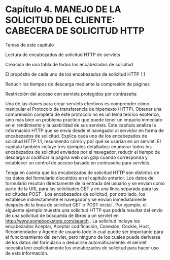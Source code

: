 # Capítulo 4. MANEJO DE LA SOLICITUD DEL CLIENTE: CABECERA DE SOLICITUD HTTP
Temas de este capítulo

Lectura de encabezados de solicitud HTTP de servlets

Creación de una tabla de todos los encabezados de solicitud

El propósito de cada uno de los encabezados de solicitud HTTP 1.1

Reducir los tiempos de descarga mediante la compresión de páginas

Restricción del acceso con servlets protegidos por contraseña

Una de las claves para crear servlets efectivos es comprender cómo manipular el Protocolo de transferencia de hipertexto (HTTP). Obtener una comprensión completa de este protocolo no es un tema teórico esotérico, sino más bien un problema práctico que puede tener un impacto inmediato en el rendimiento y la usabilidad de sus servlets. Este capítulo analiza la información HTTP que se envía desde el navegador al servidor en forma de encabezados de solicitud. Explica cada uno de los encabezados de solicitud HTTP 1.1, resumiendo cómo y por qué se usarían en un servlet. El capítulo también incluye tres ejemplos detallados: enumerar todos los encabezados de solicitud enviados por el navegador, reducir el tiempo de descarga al codificar la página web con gzip cuando corresponda y establecer un control de acceso basado en contraseña para servlets.

Tenga en cuenta que los encabezados de solicitud HTTP son distintos de los datos del formulario discutidos en el capítulo anterior. Los datos del formulario resultan directamente de la entrada del usuario y se envían como parte de la URL para las solicitudes GET y en una línea separada para las solicitudes POST . Los encabezados de solicitud, por otro lado, los establece indirectamente el navegador y se envían inmediatamente después de la línea de solicitud GET o POST inicial . Por ejemplo, el siguiente ejemplo muestra una solicitud HTTP que podría resultar del envío de una solicitud de búsqueda de libros a un servlet en http://www.somebookstore.com/search . La solicitud incluye los encabezados Aceptar, Aceptar codificación, Conexión, Cookie, Host, Recomendador y Agente de usuario.todo lo cual puede ser importante para el funcionamiento del servlet, pero ninguno de los cuales puede derivarse de los datos del formulario o deducirse automáticamente: el servlet necesita leer explícitamente los encabezados de solicitud para hacer uso de esta información.
